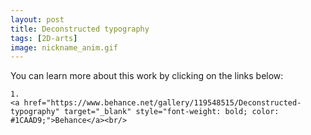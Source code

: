 ```yaml
---
layout: post 
title: Deconstructed typography
tags: [2D-arts]
image: nickname_anim.gif
---
```


<!--more-->

You can learn more about this work by clicking on the links below: <br/>

<div>
<!--
	1.
    <a href="https://www.artstation.com/artwork/1nB3wq" target="_blank" style="font-weight: bold; color: #1CAAD9;">Artstation</a><br/>
-->
	
	1.
	<a href="https://www.behance.net/gallery/119548515/Deconstructed-typography" target="_blank" style="font-weight: bold; color: #1CAAD9;">Behance</a><br/>	

<!--
	2.
	<a href="https://www.cgtrader.com/3d-models/military/melee/push-daggers-cobra-vol-pack" target="_blank" style="font-weight: bold; color: #1CAAD9;">Cgtrader</a><br/>
	4.
	<a href="https://sketchfab.com/3d-models/sci-fi-knife-5e861cecc971491d8920a2b1fa09f896" target="_blank" style="font-weight: bold; color: #1CAAD9;">Sketchfab</a><br/>	
	5.
	<a href="https://assetstore.unity.com/packages/3d/props/weapons/sci-fi-knife-pbr-142685" target="_blank" style="font-weight: bold; color: #1CAAD9;">Unity asset store</a>
-->	
</div>
